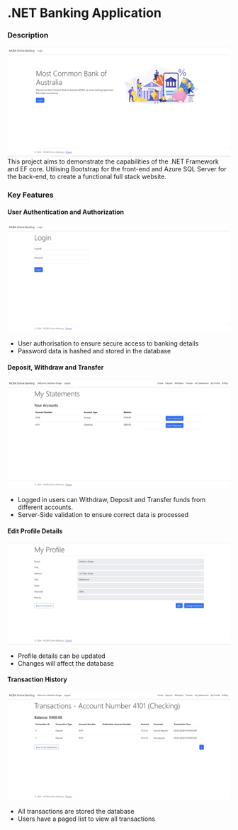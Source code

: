 # .NET Banking Application

### Description
![Home Page](Photos/homepage.JPG)
This project aims to demonstrate the capabilities of the .NET Framework and EF core. 
Utilising Bootstrap for the front-end and Azure SQL Server for the back-end, 
to create a functional full stack website. 

### Key Features
#### User Authentication and Authorization
![Home Page](Photos/login.JPG)
- User authorisation to ensure secure access to banking details
- Password data is hashed and stored in the database 
#### Deposit, Withdraw and Transfer
![Logged in page](Photos/welcome.JPG)
-	Logged in users can Withdraw, Deposit and Transfer funds from different accounts. 
-	Server-Side validation to ensure correct data is processed
#### Edit Profile Details
![Edit Profile Page](Photos/Edit.JPG)
- Profile details can be updated
- Changes will affect the database
#### Transaction History
![Transaction History Page](Photos/statements.JPG)
-	All transactions are stored the database
-	Users have a paged list to view all transactions
